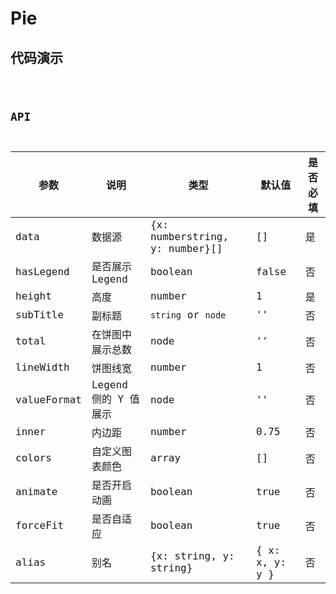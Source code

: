 # Pie

## 代码演示

<code src="../../../src/components/Charts/Pie/demo/basic.tsx" />

## API

| 参数        | 说明                 | 类型                           | 默认值         | 是否必填 |
| ----------- | -------------------- | ------------------------------ | -------------- | -------- |
| data        | 数据源               | {x: numberstring, y: number}[] | []             | 是       |
| hasLegend   | 是否展示 Legend      | boolean                        | false          | 否       |
| height      | 高度                 | number                         | 1              | 是       |
| subTitle    | 副标题               | `string` or `node`             | ''             | 否       |
| total       | 在饼图中展示总数     | node                           | ''             | 否       |
| lineWidth   | 饼图线宽             | number                         | 1              | 否       |
| valueFormat | Legend 侧的 Y 值展示 | node                           | ''             | 否       |
| inner       | 内边距               | number                         | 0.75           | 否       |
| colors      | 自定义图表颜色       | array                          | []             | 否       |
| animate     | 是否开启动画         | boolean                        | true           | 否       |
| forceFit    | 是否自适应           | boolean                        | true           | 否       |
| alias       | 别名                 | {x: string, y: string}         | { x: x, y: y } | 否       |
